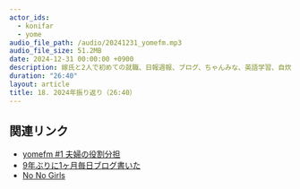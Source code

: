 ```yaml
---
actor_ids:
  - konifar
  - yome
audio_file_path: /audio/20241231_yomefm.mp3
audio_file_size: 51.2MB
date: 2024-12-31 00:00:00 +0900
description: 嫁氏と2人で初めての就職、日報週報、ブログ、ちゃんみな、英語学習、自炊などについて話しました。
duration: "26:40"
layout: article
title: 18. 2024年振り返り（26:40）
---
```


## 関連リンク

- [yomefm #1 夫婦の役割分担](https://konifar-zatsu.hatenadiary.jp/entry/2016/12/22/010224)
- [9年ぶりに1ヶ月毎日ブログ書いた](https://konifar-zatsu.hatenadiary.jp/entry/2024/11/23/070612)
- [No No Girls](https://nonogirls.audition-bmsg.tokyo/)